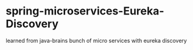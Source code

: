 # spring-microservices-Eureka-Discovery
learned from java-brains
bunch of micro services with eureka discovery
